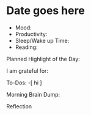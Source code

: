 # Date goes here
- Mood:
- Productivity:
- Sleep/Wake up Time:
- Reading:

Planned Highlight of the Day:


I am grateful for:


To-Dos:
-[  hi ]

Morning Brain Dump:

Reflection
